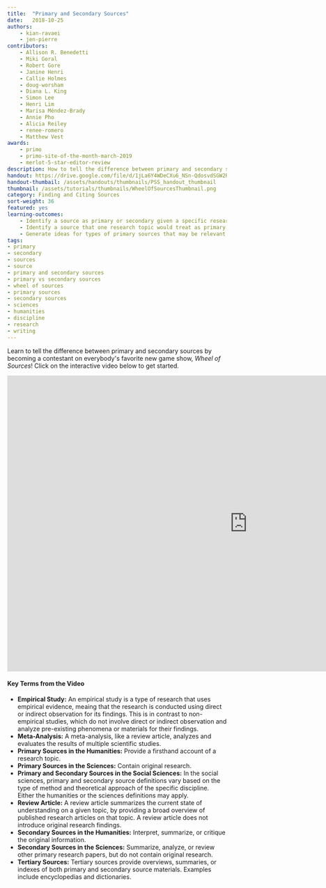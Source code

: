 ```yaml
---
title:  "Primary and Secondary Sources"
date:   2018-10-25
authors: 
    - kian-ravaei
    - jen-pierre
contributors: 
    - Allison R. Benedetti
    - Miki Goral
    - Robert Gore
    - Janine Henri
    - Callie Holmes
    - doug-worsham
    - Diana L. King
    - Simon Lee
    - Henri Lim
    - Marisa Méndez-Brady
    - Annie Pho
    - Alicia Reiley
    - renee-romero
    - Matthew Vest
awards:
    - primo
    - primo-site-of-the-month-march-2019
    - merlot-5-star-editor-review
description: How to tell the difference between primary and secondary sources.
handout: https://drive.google.com/file/d/1jLa6Y4WDeCXu6_NSn-QdosvdSGW2RH2U/preview
handout-thumbail: /assets/handouts/thumbnails/PSS_handout_thumbnail
thumbnail: /assets/tutorials/thumbnails/WheelOfSourcesThumbnail.png
category: Finding and Citing Sources
sort-weight: 36
featured: yes
learning-outcomes:
    - Identify a source as primary or secondary given a specific research topic or discipline.
    - Identify a source that one research topic would treat as primary, and another research topic would treat as secondary.
    - Generate ideas for types of primary sources that may be relevant to their research area.
tags:
- primary
- secondary
- sources
- source
- primary and secondary sources
- primary vs secondary sources
- wheel of sources
- primary sources
- secondary sources
- sciences
- humanities
- discipline
- research
- writing
---
```


<p class="intro">Learn to tell the difference between primary and secondary sources by becoming a contestant on everybody's favorite new game show, <i>Wheel of Sources</i>! Click on the interactive video below to get started.</p>

<iframe src="https://ccle.ucla.edu/mod/hvp/embed.php?id=2142561" width="1101" height="680" frameborder="0" allowfullscreen="allowfullscreen"></iframe><script src="https://ccle.ucla.edu/mod/hvp/library/js/h5p-resizer.js" charset="UTF-8"></script>

<!-- include embed-and-share-buttons.html ? -->

#### Key Terms from the Video

<ul class="browser-default activator">
  <li><b>Empirical Study:</b> An empirical study is a type of research that uses empirical evidence, meaing that the research is conducted using direct or indirect observation for its findings. This is in contrast to non-empirical studies, which do not involve direct or indirect observation and analyze pre-existing phenomena or materials for their findings.</li>
  <li><b>Meta-Analysis:</b> A meta-analysis, like a review article, analyzes and evaluates the results of multiple scientific studies.</li>
  <li><b>Primary Sources in the Humanities:</b> Provide a firsthand account of a research topic.</li>
  <li><b>Primary Sources in the Sciences:</b> Contain original research.</li>
  <li><b>Primary and Secondary Sources in the Social Sciences:</b> In the social sciences, primary and secondary source definitions vary based on the type of method and theoretical approach of the specific discipline. Either the humanities or the sciences definitions may apply.</li>
  <li><b>Review Article:</b> A review article summarizes the current state of understanding on a given topic, by providing a broad overview of published research articles on that topic. A review article does not introduce original research findings.</li>
  <li><b>Secondary Sources in the Humanities:</b> Interpret, summarize, or critique the original information.</li>
  <li><b>Secondary Sources in the Sciences:</b> Summarize, analyze, or review other primary research papers, but do not contain original research.</li>
  <li><b>Tertiary Sources:</b> Tertiary sources provide overviews, summaries, or indexes of both primary and secondary source materials. Examples include encyclopedias and dictionaries.</li>
</ul>
